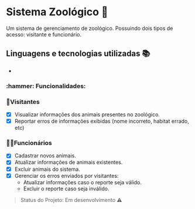 # Sistema Zoológico :leopard: 
 <p> Um sistema de gerenciamento de zoológico. Possuindo dois tipos de acesso: visitante e funcionário. </p>


## Linguagens e tecnologias utilizadas :books:
- 
  

<h3> :hammer: Funcionalidades: </h3>
  
  ### 👥Visitantes

- [X] Visualizar informações dos animais presentes no zoológico.
- [X] Reportar erros de informações exibidas (nome incorreto, habitat errado, etc)

### 👨‍🏭Funcionários

- [X] Cadastrar novos animais.
- [X] Atualizar informações de animais existentes.
- [X] Excluir animais do sistema.
- [X] Gerenciar os erros enviados por visitantes:
  - Atualizar informações caso o reporte seja válido.
  - Excluir o reporte caso seja inválido.

     
> Status do Projeto: Em desenvolvimento :warning:
